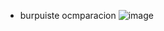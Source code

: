 




- burpuiste ocmparacion
![image](https://user-images.githubusercontent.com/94720207/210186450-fabf11b4-6f9c-41fd-9723-d95015a3f138.png)
